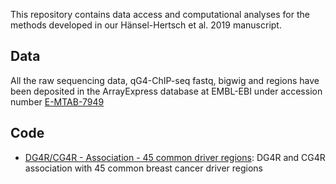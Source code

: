 This repository contains data access and computational analyses for the methods developed in our Hänsel-Hertsch et al. 2019 manuscript.

## Data

All the raw sequencing data, qG4-ChIP-seq fastq, bigwig and regions have been deposited in the ArrayExpress database at EMBL-EBI under accession number [E-MTAB-7949](https://www.ebi.ac.uk/arrayexpress/experiments/E-MTAB-7949)


## Code

- [DG4R/CG4R - Association - 45 common driver regions](DG4R.CG4R.Association.45.common.driver.regions.txt): DG4R and CG4R association with 45 common breast cancer driver regions
